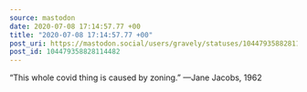 ```yaml
---
source: mastodon
date: 2020-07-08 17:14:57.77 +00
title: "2020-07-08 17:14:57.77 +00"
post_uri: https://mastodon.social/users/gravely/statuses/104479358828114482
post_id: 104479358828114482
---
```

“This whole covid thing is caused by zoning.” —Jane Jacobs, 1962


